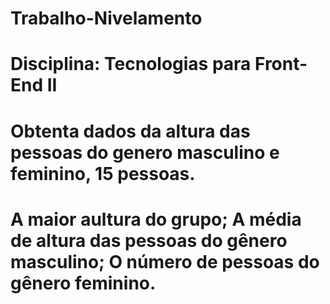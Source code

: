 # Trabalho-Nivelamento
# Disciplina: Tecnologias para Front-End II
# Obtenta dados da altura das pessoas do genero masculino e feminino, 15 pessoas. 
# A maior aultura do grupo; A média de altura das pessoas do gênero masculino; O número de pessoas do gênero feminino.
